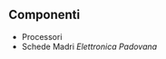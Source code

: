 Componenti
---------------------------------------------
* Processori
* Schede Madri
*Elettronica Padovana*

